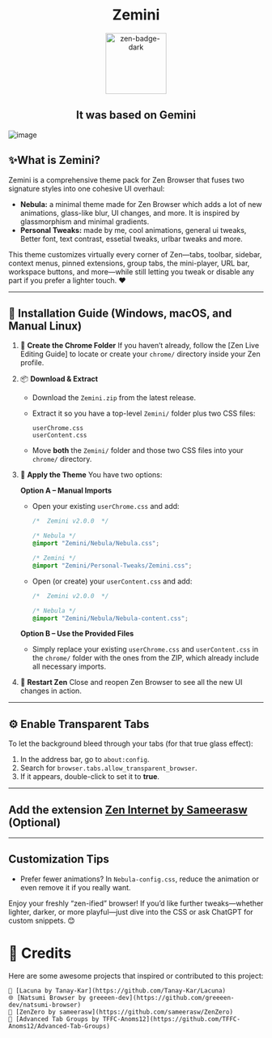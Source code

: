 <h1 align="center">Zemini</h1>
<div align="center">
    <a href="https://zen-browser.app/">
        <img width="120" alt="zen-badge-dark" src="https://github.com/user-attachments/assets/d6ab3ddf-6630-4062-92d0-22497d2a3f9a" />
    </a>
</div>

<h2 align="center">It was based on Gemini</h2>

![image](https://github.com/user-attachments/assets/1223ef6a-4ff9-4379-9aa1-68434f86264d)


## ✨**What is Zemini?**
Zemini is a comprehensive theme pack for Zen Browser that fuses two signature styles into one cohesive UI overhaul:

* **Nebula:** a minimal theme made for Zen Browser which adds a lot of new animations, glass-like blur, UI changes, and more. It is inspired by glassmorphism and minimal gradients.
* **Personal Tweaks:** made by me, cool animations, general ui tweaks, Better font, text contrast, essetial tweaks, urlbar tweaks and more.


This theme customizes virtually every corner of Zen—tabs, toolbar, sidebar, context menus, pinned extensions, group tabs, the mini-player, URL bar, workspace buttons, and more—while still letting you tweak or disable any part if you prefer a lighter touch. ❤️

---

## 🚀 **Installation Guide** (Windows, macOS, and Manual Linux)

1. 📁 **Create the Chrome Folder**
   If you haven’t already, follow the \[Zen Live Editing Guide] to locate or create your `chrome/` directory inside your Zen profile.

2. 📦 **Download & Extract**

   * Download the `Zemini.zip` from the latest release.
   * Extract it so you have a top-level `Zemini/` folder plus two CSS files:

     ```
     userChrome.css
     userContent.css
     ```
   * Move **both** the `Zemini/` folder and those two CSS files into your `chrome/` directory.

3. 🧩 **Apply the Theme**
   You have two options:

   **Option A – Manual Imports**

   * Open your existing `userChrome.css` and add:

     ```css
     /*  Zemini v2.0.0  */

     /* Nebula */
     @import "Zemini/Nebula/Nebula.css";

     /* Zemini */
     @import "Zemini/Personal-Tweaks/Zemini.css";
     ```
   * Open (or create) your `userContent.css` and add:

     ```css
     /*  Zemini v2.0.0  */

     /* Nebula */
     @import "Zemini/Nebula/Nebula-content.css";
     ```

   **Option B – Use the Provided Files**

   * Simply replace your existing `userChrome.css` and `userContent.css` in the `chrome/` folder with the ones from the ZIP, which already include all necessary imports.

4. 🔄 **Restart Zen**
   Close and reopen Zen Browser to see all the new UI changes in action.

---

## ⚙️ **Enable Transparent Tabs**
To let the background bleed through your tabs (for that true glass effect):

1. In the address bar, go to `about:config`.
2. Search for `browser.tabs.allow_transparent_browser`.
3. If it appears, double-click to set it to **true**.

---

## Add the extension [Zen Internet by Sameerasw](https://addons.mozilla.org/en-US/firefox/addon/zen-internet/?utm_source=addons.mozilla.org&utm_medium=referral&utm_content=search) (Optional)

---

## **Customization Tips**

* Prefer fewer animations? In `Nebula-config.css`, reduce the animation or even remove it if you really want.

Enjoy your freshly “zen-ified” browser! If you’d like further tweaks—whether lighter, darker, or more playful—just dive into the CSS or ask ChatGPT for custom snippets. 😊

# 🙌 Credits

Here are some awesome projects that inspired or contributed to this project:

    🔗 [Lacuna by Tanay-Kar](https://github.com/Tanay-Kar/Lacuna)
    🌐 [Natsumi Browser by greeeen-dev](https://github.com/greeeen-dev/natsumi-browser)
    🧠 [ZenZero by sameerasw](https://github.com/sameerasw/ZenZero)
    🧩 [Advanced Tab Groups by TFFC-Anoms12](https://github.com/TFFC-Anoms12/Advanced-Tab-Groups)
